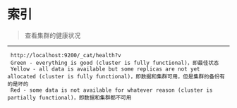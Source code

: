 # 索引
> 查看集群的健康状况
 ---
     http://localhost:9200/_cat/health?v
     Green - everything is good (cluster is fully functional)，即最佳状态
     Yellow - all data is available but some replicas are not yet allocated (cluster is fully functional)，即数据和集群可用，但是集群的备份有的是坏的
     Red - some data is not available for whatever reason (cluster is partially functional)，即数据和集群都不可用   